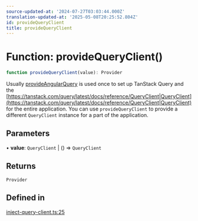 ```yaml
---
source-updated-at: '2024-07-27T03:03:44.000Z'
translation-updated-at: '2025-05-08T20:25:52.804Z'
id: provideQueryClient
title: provideQueryClient
---
```


# Function: provideQueryClient()

```ts
function provideQueryClient(value): Provider
```

Usually [provideAngularQuery](provideangularquery.md) is used once to set up TanStack Query and the
[https://tanstack.com/query/latest/docs/reference/QueryClient|QueryClient](https://tanstack.com/query/latest/docs/reference/QueryClient|QueryClient)
for the entire application. You can use `provideQueryClient` to provide a
different `QueryClient` instance for a part of the application.

## Parameters

• **value**: `QueryClient` \| () => `QueryClient`

## Returns

`Provider`

## Defined in

[inject-query-client.ts:25](https://github.com/TanStack/query/blob/dac5da5416b82b0be38a8fb34dde1fc6670f0a59/packages/angular-query-experimental/src/inject-query-client.ts#L25)
